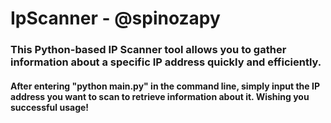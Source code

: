 # IpScanner - @spinozapy

<h3>This Python-based IP Scanner tool allows you to gather information about a specific IP address quickly and efficiently.</h3>

<h4>After entering "python main.py" in the command line, simply input the IP address you want to scan to retrieve information about it. Wishing you successful usage!</h4>

